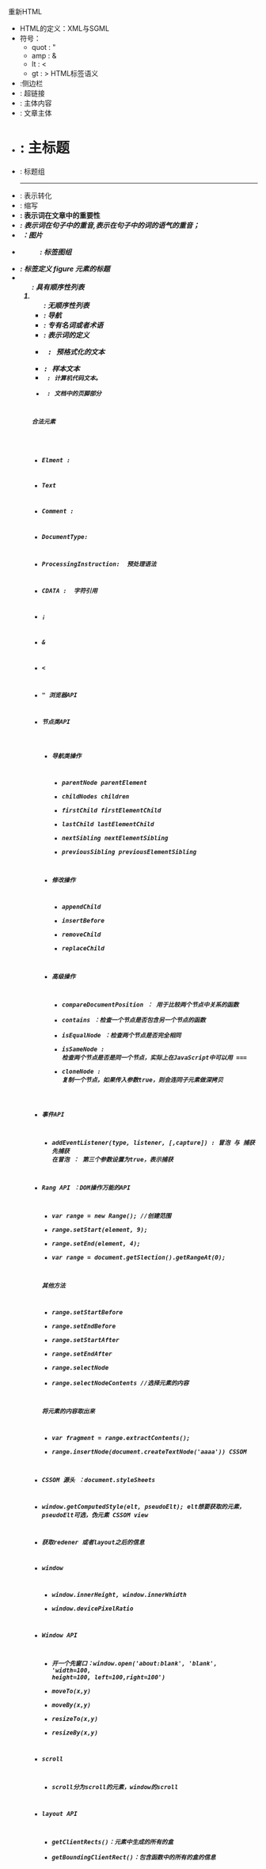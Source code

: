 重新HTML
* HTML的定义：XML与SGML
* 符号：
	* quot : "
	* amp : &
	* lt : <
	* gt : >
HTML标签语义
* <aside> :侧边栏
* <a> : 超链接
* <main> : 主体内容
* <article> : 文章主体
* <h1> : 主标题
* <hgroup> : 标题组
* <hr> : 表示转化
* <abbr> : 缩写
* <strong> : 表示词在文章中的重要性
* <em> : 表示词在句子中的重音,表示在句子中的词的语气的重音；
* <img> ：图片
* <figure> : 标签图组
* <figcaption> : 标签定义 figure 元素的标题
* <ol> : 具有顺序性列表
* <ul> : 无顺序性列表
* <nav> : 导航
* : 专有名词或者术语
* <dfn> : 表示词的定义
* <pre> : 预格式化的文本
* <samp> : 样本文本
* <code> : 计算机代码文本。
* <footer> : 文档中的页脚部分
合法元素
* Elment : <tagname></tagname>
* Text
* Comment : <!-- comments -->
* DocumentType:<!Doctype html>
* ProcessingInstruction: <?a 1?>  预处理语法
* CDATA : <![CDATA[]]>
字符引用
* &#161;
* &amp;
* &lt;
* &quot;
浏览器API
* 节点类API

	* 导航类操作
		* parentNode        parentElement
		* childNodes        children
		* firstChild        firstElementChild
		* lastChild         lastElementChild
		* nextSibling       nextElementSibling
		* previousSibling   previousElementSibling

	* 修改操作
		* appendChild
		* insertBefore
		* removeChild
		* replaceChild
	
	* 高级操作
		* compareDocumentPosition ： 用于比较两个节点中关系的函数
		* contains ：检查一个节点是否包含另一个节点的函数
		* isEqualNode ：检查两个节点是否完全相同
		* isSameNode : 检查两个节点是否是同一个节点，实际上在JavaScript中可以用 ===
		* cloneNode : 复制一个节点，如果传入参数true，则会连同子元素做深拷贝

* 事件API

	* addEventListener(type, listener, [,capture]) : 冒泡 与 捕获
	先捕获 在冒泡 ： 第三个参数设置为true，表示捕获

* Rang API ：DOM操作万能的API
	* var range = new Range(); //创建范围
	* range.setStart(element, 9);
	* range.setEnd(element, 4);
	* var range = document.getSlection().getRangeAt(0);

	其他方法
	* range.setStartBefore
	* range.setEndBefore
	* range.setStartAfter
	* range.setEndAfter
	* range.selectNode
	* range.selectNodeContents //选择元素的内容

 	将元素的内容取出来
	 * var fragment = range.extractContents();
	 * range.insertNode(document.createTextNode('aaaa'))
CSSOM
* CSSOM 源头 ：document.styleSheets
* window.getComputedStyle(elt,	pseudoElt);
	elt想要获取的元素， pseudoElt可选，伪元素
CSSOM view
* 获取redener 或者layout之后的信息
* window
	* window.innerHeight, window.innerWhidth
	* window.devicePixelRatio
*	Window API
	* 开一个先窗口：window.open('about:blank', 'blank', 'width=100, height=100, left=100,right=100')
	* moveTo(x,y)
	* moveBy(x,y)
	* resizeTo(x,y)
	* resizeBy(x,y)

* scroll 
	* scroll分为scroll的元素，window的scroll

* layout API
	* getClientRects()：元素中生成的所有的盒
	* getBoundingClientRect()：包含函数中的所有的盒的信息